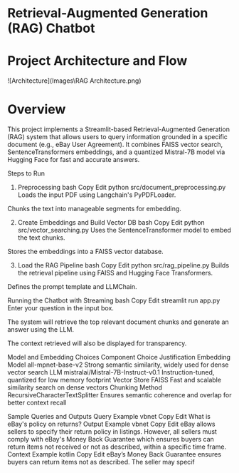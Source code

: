 # Retrieval-Augmented Generation (RAG) Chatbot


# Project Architecture and Flow

![Architecture](Images\RAG Architecture.png)


# Overview
This project implements a Streamlit-based Retrieval-Augmented Generation (RAG) system that allows users to query information grounded in a specific document (e.g., eBay User Agreement). It combines FAISS vector search, SentenceTransformers embeddings, and a quantized Mistral-7B model via Hugging Face for fast and accurate answers.


Steps to Run
1. Preprocessing
bash
Copy
Edit
python src/document_preprocessing.py
Loads the input PDF using Langchain's PyPDFLoader.

Chunks the text into manageable segments for embedding.

2. Create Embeddings and Build Vector DB
bash
Copy
Edit
python src/vector_searching.py
Uses the SentenceTransformer model to embed the text chunks.

Stores the embeddings into a FAISS vector database.

3. Load the RAG Pipeline
bash
Copy
Edit
python src/rag_pipeline.py
Builds the retrieval pipeline using FAISS and Hugging Face Transformers.

Defines the prompt template and LLMChain.

Running the Chatbot with Streaming
bash
Copy
Edit
streamlit run app.py
Enter your question in the input box.

The system will retrieve the top relevant document chunks and generate an answer using the LLM.

The context retrieved will also be displayed for transparency.

Model and Embedding Choices
Component	Choice	Justification
Embedding Model	all-mpnet-base-v2	Strong semantic similarity, widely used for dense vector search
LLM	mistralai/Mistral-7B-Instruct-v0.1	Instruction-tuned, quantized for low memory footprint
Vector Store	FAISS	Fast and scalable similarity search on dense vectors
Chunking Method	RecursiveCharacterTextSplitter	Ensures semantic coherence and overlap for better context recall

Sample Queries and Outputs
Query Example
vbnet
Copy
Edit
What is eBay's policy on returns?
Output Example
vbnet
Copy
Edit
eBay allows sellers to specify their return policy in listings. However, all sellers must comply with eBay's Money Back Guarantee which ensures buyers can return items not received or not as described, within a specific time frame.
Context Example
kotlin
Copy
Edit
eBay’s Money Back Guarantee ensures buyers can return items not as described. The seller may specif